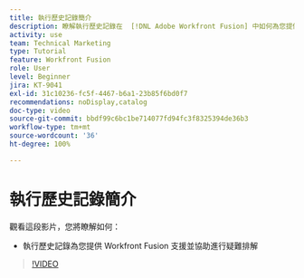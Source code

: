 ```yaml
---
title: 執行歷史記錄簡介
description: 瞭解執行歷史記錄在  [!DNL Adobe Workfront Fusion] 中如何為您提供支援與協助疑難排解。
activity: use
team: Technical Marketing
type: Tutorial
feature: Workfront Fusion
role: User
level: Beginner
jira: KT-9041
exl-id: 31c10236-fc5f-4467-b6a1-23b85f6bd0f7
recommendations: noDisplay,catalog
doc-type: video
source-git-commit: bbdf99c6bc1be714077fd94fc3f8325394de36b3
workflow-type: tm+mt
source-wordcount: '36'
ht-degree: 100%

---
```


# 執行歷史記錄簡介

觀看這段影片，您將瞭解如何：

* 執行歷史記錄為您提供 Workfront Fusion 支援並協助進行疑難排解

>[!VIDEO](https://video.tv.adobe.com/v/335282/?quality=12&learn=on&enablevpops=1)
